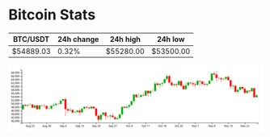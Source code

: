 # Bitcoin Stats

BTC/USDT|24h change|24h high|24h low|
|---|---|---|---|
|$54889.03|0.32%|$55280.00|$53500.00|

<img src="./chart.svg">
